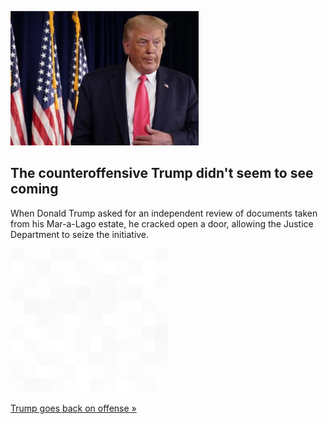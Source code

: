 
![The counteroffensive Trump didn't seem to see coming](./20220901175721.png)
## The counteroffensive Trump didn't seem to see coming

When Donald Trump asked for an independent review of documents taken from his Mar-a-Lago estate, he cracked open a door, allowing the Justice Department to seize the initiative.

![pic](../square_bg.png)

[Trump goes back on offense »](https://www.yahoo.com/news/trumps-legal-jab-left-him-114850381.html)

